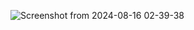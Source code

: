 ![Screenshot from 2024-08-16 02-39-38](https://github.com/user-attachments/assets/4854b6ac-a80d-435d-b6a6-aad04d56136e)
